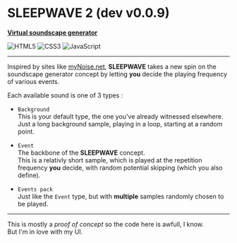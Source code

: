 # SLEEPWAVE 2 (dev v0.0.9)

**[Virtual soundscape generator](https://laz-r.github.io/sleepwave-2-dev/)**

![HTML5](https://img.shields.io/badge/html5-%23E34F26.svg?style=for-the-badge&logo=html5&logoColor=white)
![CSS3](https://img.shields.io/badge/css3-%231572B6.svg?style=for-the-badge&logo=css3&logoColor=white)
![JavaScript](https://img.shields.io/badge/javascript-%23323330.svg?style=for-the-badge&logo=javascript&logoColor=%23F7DF1E)  

---

Inspired by sites like [myNoise.net](https://mynoise.net/), **SLEEPWAVE** takes a new spin on the soundscape generator concept by letting **you** decide the playing frequency of various events.  

Each available sound is one of 3 types :

- `Background`  
This is your default type, the one you've already witnessed elsewhere. Just a long background sample, playing in a loop, starting at a random point.  

- `Event`  
The backbone of the **SLEEPWAVE** concept.  
This is a relativly short sample, which is played at the repetition frequency **you** decide, with random potential skipping (which you also define).  

- `Events pack`  
Just like the `Event` type, but with **multiple** samples randomly chosen to be played.  

---

This is mostly a *proof of concept* so the code here is awfull, I know.  
But I'm in love with my UI.